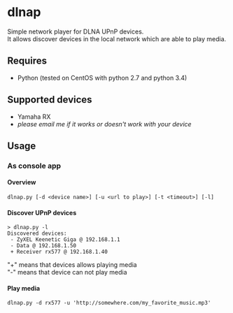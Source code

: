 # dlnap
Simple network player for DLNA UPnP devices.  
It allows discover devices in the local network which are able to play media. 

## Requires
 * Python (tested on CentOS with python 2.7 and python 3.4)
 
## Supported devices
 * Yamaha RX
 * _please email me if it works or doesn't work with your device_
 
## Usage
### As console app
#### Overview
```
dlnap.py [-d <device name>] [-u <url to play>] [-t <timeout>] [-l]
```
#### Discover UPnP devices
```
> dlnap.py -l
Discovered devices:
 - ZyXEL Keenetic Giga @ 192.168.1.1
 - Data @ 192.168.1.50
 + Receiver rx577 @ 192.168.1.40
```
"+" means that devices allows playing media  
"-" means that device can not play media

#### Play media
```
dlnap.py -d rx577 -u 'http://somewhere.com/my_favorite_music.mp3'
```
